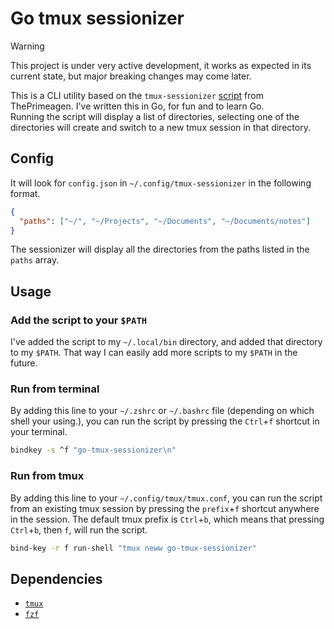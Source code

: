 # Go tmux sessionizer

> [!WARNING]
> This project is under very active development, it works as expected in its current state, but major breaking changes may come later.

This is a CLI utility based on the `tmux-sessionizer` [script](https://github.com/ThePrimeagen/.dotfiles/blob/master/bin/.local/scripts/tmux-sessionizer) from ThePrimeagen. I've written this in Go, for fun and to learn Go.\
Running the script will display a list of directories, selecting one of the directories will create and switch to a new tmux session in that directory.

## Config

It will look for `config.json` in `~/.config/tmux-sessionizer` in the following format.

```json
{
  "paths": ["~/", "~/Projects", "~/Documents", "~/Documents/notes"]
}
```

The sessionizer will display all the directories from the paths listed in the `paths` array.

## Usage

### Add the script to your `$PATH`

I've added the script to my `~/.local/bin` directory, and added that directory to my `$PATH`. That way I can easily add more scripts to my `$PATH` in the future.

### Run from terminal

By adding this line to your `~/.zshrc` or `~/.bashrc` file (depending on which shell your using.), you can run the script by pressing the `Ctrl`+`f` shortcut in your terminal.

```bash
bindkey -s ^f "go-tmux-sessionizer\n"
```

### Run from tmux

By adding this line to your `~/.config/tmux/tmux.conf`, you can run the script from an existing tmux session by pressing the `prefix`+`f` shortcut anywhere in the session.
The default tmux prefix is `Ctrl`+`b`, which means that pressing `Ctrl`+`b`, then `f`, will run the script.

```bash
bind-key -r f run-shell "tmux neww go-tmux-sessionizer"
```

## Dependencies

- [`tmux`](https://github.com/tmux/tmux/wiki)
- [`fzf`](https://github.com/junegunn/fzf)
